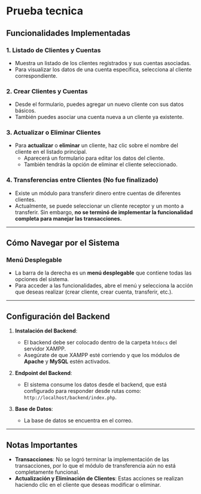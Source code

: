 # Prueba tecnica 


## Funcionalidades Implementadas

### 1. **Listado de Clientes y Cuentas**
- Muestra un listado de los clientes registrados y sus cuentas asociadas.
- Para visualizar los datos de una cuenta específica, selecciona al cliente correspondiente.

### 2. **Crear Clientes y Cuentas**
- Desde el formulario, puedes agregar un nuevo cliente con sus datos básicos.
- También puedes asociar una cuenta nueva a un cliente ya existente.

### 3. **Actualizar o Eliminar Clientes**
- Para **actualizar** o **eliminar** un cliente, haz clic sobre el nombre del cliente en el listado principal.
  - Aparecerá un formulario para editar los datos del cliente.
  - También tendrás la opción de eliminar el cliente seleccionado.

### 4. **Transferencias entre Clientes** (No fue finalizado)
- Existe un módulo para transferir dinero entre cuentas de diferentes clientes.
- Actualmente, se puede seleccionar un cliente receptor y un monto a transferir. Sin embargo, **no se terminó de implementar la funcionalidad completa para manejar las transacciones.**

---

## Cómo Navegar por el Sistema

### Menú Desplegable
- La barra de la derecha es un **menú desplegable** que contiene todas las opciones del sistema.
- Para acceder a las funcionalidades, abre el menú y selecciona la acción que deseas realizar (crear cliente, crear cuenta, transferir, etc.).

---

## Configuración del Backend

1. **Instalación del Backend**:  
   - El backend debe ser colocado dentro de la carpeta `htdocs` del servidor XAMPP.
   - Asegúrate de que XAMPP esté corriendo y que los módulos de **Apache** y **MySQL** estén activados.

2. **Endpoint del Backend**:  
   - El sistema consume los datos desde el backend, que está configurado para responder desde rutas como:  
     `http://localhost/backend/index.php`.

3. **Base de Datos**:  
   - La base de datos se encuentra en el correo.

---

## Notas Importantes
- **Transacciones**: No se logró terminar la implementación de las transacciones, por lo que el módulo de transferencia aún no está completamente funcional.
- **Actualización y Eliminación de Clientes**: Estas acciones se realizan haciendo clic en el cliente que deseas modificar o eliminar.
